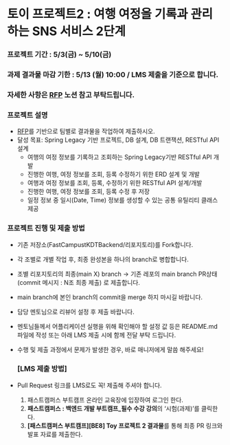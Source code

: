 # 토이 프로젝트2 : 여행 여정을 기록과 관리하는 SNS 서비스 2단계

### 프로젝트 기간 : 5/3(금) ~ 5/10(금)

### 과제 결과물 마감 기한 : 5/13 (월) 10:00 / LMS 제출을 기준으로 합니다.

### 자세한 사항은 [RFP](https://www.notion.so/Toy-Project-2-49e18b8c97f243f39ffaed8f6987e64a) 노션 참고 부탁드립니다.

### 프로젝트 설명

- [RFP](https://www.notion.so/2-bbeabfbbbf5a40d798c526d971acff1d)를 기반으로 팀별로 결과물을 작업하여 제출하시오.
- 달성 목표: Spring Legacy 기반 프로젝트, DB 설계, DB 트랜잭션, RESTful API 설계
    - 여행의 여정 정보를 기록하고 조회하는 Spring Legacy기반 RESTful API 개발
    - 진행한 여행, 여정 정보를 조회, 등록 수정하기 위한 ERD 설계 및 개발
    - 여행과 여정 정보를 조회, 등록, 수정하기 위한 RESTful API 설계/개발
    - 진행한 여행, 여정 정보를 조회, 등록 수정 후 저장
    - 일정 정보 중 일시(Date, Time) 정보를 생성할 수 있는 공통 유틸리티 클래스 제공

### 프로젝트 진행 및 제출 방법

- 기존 저장소(FastCampustKDTBackend/리포지토리)를 Fork합니다.
- 각 조별로 개별 작업 후, 최종 완성본을 하나의 branch로 병합합니다.
- 조별 리포지토리의 최종(main X) branch -> 기존 레포의 main branch PR상태(commit 메시지 : N조 최종 제출) 로 제출합니다.
- main branch에 본인 branch의 commit을 merge 하지 마시길 바랍니다.
- 담당 멘토님으로 리뷰어 설정 후 제출 바랍니다.
- 멘토님들께서 어플리케이션 실행을 위해 확인해야 할 설정 값 등은 README.md 파일에 작성 또는 아래 LMS 제출 시에 함께 전달 부탁 드립니다.
- 수행 및 제출 과정에서 문제가 발생한 경우, 바로 매니저에게 말씀 해주세요!

  ### [**LMS 제출 방법]**

- Pull Request 링크를 LMS로도 꼭! 제출해 주셔야 합니다.
    1. 패스트캠퍼스 부트캠프 온라인 교육장에 입장하여 로그인 한다.
    2. **패스트캠퍼스 : 백엔드 개발 부트캠프_필수 수강 강의**의 ‘시험(과제)’를 클릭한다.
    3. **[패스트캠퍼스 부트캠프][BE8] Toy 프로젝트 2 결과물**를 통해 최종 PR 링크와 발표 자료를 제출한다.
